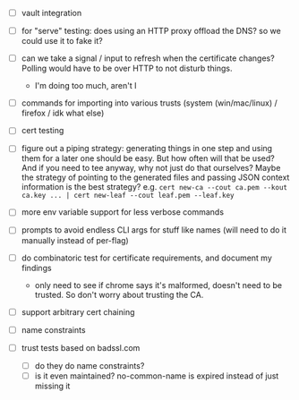 - [ ] vault integration

- [ ] for "serve" testing: does using an HTTP proxy offload the DNS? so we could use it to fake it?
- [ ] can we take a signal / input to refresh when the certificate changes? Polling would have to be over HTTP to not disturb things.
  - I'm doing too much, aren't I

- [ ] commands for importing into various trusts (system (win/mac/linux) / firefox / idk what else)

- [ ] cert testing

- [ ] figure out a piping strategy:
  generating things in one step and using them for a later one should be easy.
  But how often will that be used? And if you need to tee anyway, why not just do that ourselves?
  Maybe the strategy of pointing to the generated files and passing JSON context information
  is the best strategy? e.g.
  `cert new-ca --cout ca.pem --kout ca.key ... | cert new-leaf --cout leaf.pem --leaf.key`

- [ ] more env variable support for less verbose commands
- [ ] prompts to avoid endless CLI args for stuff like names (will need to do it manually instead of per-flag)

- [ ] do combinatoric test for certificate requirements, and document my findings
    - only need to see if chrome says it's malformed, doesn't need to be trusted. So don't worry about trusting the CA.
- [ ] support arbitrary cert chaining
- [ ] name constraints

- [ ] trust tests based on badssl.com
  - [ ] do they do name constraints?
  - [ ] is it even maintained? no-common-name is expired instead of just missing it